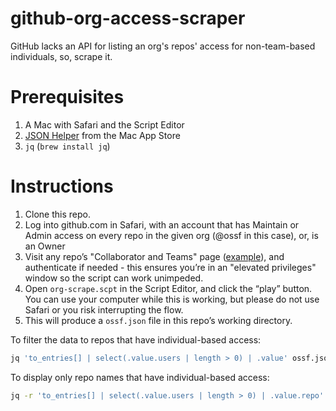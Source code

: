 # github-org-access-scraper
GitHub lacks an API for listing an org's repos' access for non-team-based individuals, so, scrape it.

# Prerequisites
1. A Mac with Safari and the Script Editor
1. [JSON Helper](https://apps.apple.com/us/app/json-helper-for-applescript/id453114608?mt=12) from the Mac App Store
1. `jq` (`brew install jq`)

# Instructions

1. Clone this repo.
1. Log into github.com in Safari, with an account that has Maintain or Admin access on every repo in the given org (@ossf in this case), or, is an Owner
1. Visit any repo’s "Collaborator and Teams" page ([example](https://github.com/ossf/tac/settings/access)), and authenticate if needed - this ensures you’re in an "elevated privileges" window so the script can work unimpeded.
1. Open `org-scrape.scpt` in the Script Editor, and click the “play” button. You can use your computer while this is working, but please do not use Safari or you risk interrupting the flow.
1. This will produce a `ossf.json` file in this repo’s working directory.

To filter the data to repos that have individual-based access:
```sh
jq 'to_entries[] | select(.value.users | length > 0) | .value' ossf.json
```

To display only repo names that have individual-based access:
```sh
jq -r 'to_entries[] | select(.value.users | length > 0) | .value.repo' ossf.json
```
